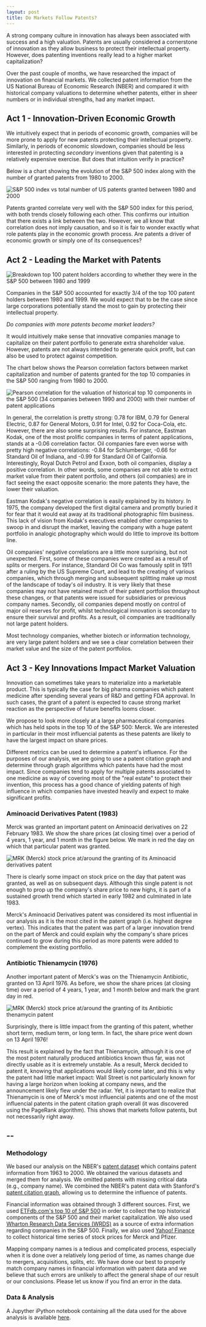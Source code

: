 ```yaml
---
layout: post
title: Do Markets Follow Patents?
---
```


A strong company culture in innovation has always been associated with success and a high valuation. Patents are usually considered a cornerstone of innovation as they allow business to protect their intellectual property. However, does patenting inventions really lead to a higher market capitalization?

Over the past couple of months, we have researched the impact of innovation on financial markets. We collected patent information from the US National Bureau of Economic Research (NBER) and compared it with historical company valuations to determine whether patents, either in sheer numbers or in individual strengths, had any market impact.


## Act 1 - Innovation-Driven Economic Growth

We intuitively expect that in periods of economic growth, companies will be more prone to apply for new patents protecting their intellectual property. Similarly, in periods of economic slowdown, companies should be less interested in protecting _secondary_ inventions given that patenting is a relatively expensive exercise. But does that intuition verify in practice?

Below is a chart showing the evolution of the S&P 500 index along with the number of granted patents from 1980 to 2000.

![S&P 500 index vs total number of US patents granted between 1980 and 2000](../images/snp_patents.png)

Patents granted correlate very well with the S&P 500 index for this period, with both trends closely following each other. This confirms our intuition that there exists a link between the two. However, we all know that correlation does not imply causation, and so it is fair to wonder exactly what role patents play in the economic growth process. Are patents a driver of economic growth or simply one of its consequences?


## Act 2 - Leading the Market with Patents

![Breakdown top 100 patent holders according to whether they were in the S&P 500 between 1980 and 1999](../images/top100.png)

Companies in the S&P 500 accounted for exactly 3/4 of the top 100 patent holders between 1980 and 1999. We would expect that to be the case since large corporations potentially stand the most to gain by protecting their intellectual property.

_Do companies with more patents become market leaders?_

It would intuitively make sense that innovative companies manage to capitalize on their patent portfolio to generate extra shareholder value. However, patents are not always intended to generate quick profit, but can also be used to protect against competition.

The chart below shows the Pearson correlation factors between market capitalization and number of patents granted for the top 10 companies in the S&P 500 ranging from 1980 to 2000. 

![Pearson correlation for the valuation of historical top 10 components in the S&P 500 (34 companies between 1990 and 2000) with their number of patent applications](../images/correlation.png)

In general, the correlation is pretty strong: 0.78 for IBM, 0.79 for General Electric, 0.87 for General Motors, 0.91 for Intel, 0.92 for Coca-Cola, etc. However, there are also some surprising results. For instance, Eastman Kodak, one of the most prolific companies in terms of patent applications, stands at a -0.06 correlation factor. Oil companies fare even worse with pretty high negative correlations: -0.84 for Schlumberger, -0.66 for Standard Oil of Indiana, and -0.99 for Standard Oil of California. Interestingly, Royal Dutch Petrol and Exxon, both oil companies, display a positive correlation. In other words, some companies are not able to extract market value from their patent portfolio, and others (oil companies) are in fact seeing the exact opposite scenario: the more patents they have, the lower their valuation.

Eastman Kodak's negative correlation is easily explained by its history. In 1975, the company developed the first digital camera and promptly buried it for fear that it would eat away at its traditional photographic film business. This lack of vision from Kodak's executives enabled other companies to swoop in and disrupt the market, leaving the company with a huge patent portfolio in analogic photography which would do little to improve its bottom line.

Oil companies' negative correlations are a little more surprising, but not unexpected. First, some of these companies were created as a result of splits or mergers. For instance, Standard Oil Co was famously split in 1911 after a ruling by the US Supreme Court, and lead to the creating of various companies, which through merging and subsequent splitting make up most of the landscape of today's oil industry. It is very likely that these companies may not have retained much of their patent portfolios throughout these changes, or that patents were issued for subsidiaries or previous company names. Secondly, oil companies depend mostly on control of major oil reserves for profit, whilst technological innovation is secondary to ensure their survival and profits. As a result, oil companies are traditionally not large patent holders.

Most technology companies, whether biotech or information technology, are very large patent holders and we see a clear correlation between their market value and the size of the patent portfolios.


## Act 3 - Key Innovations Impact Market Valuation

Innovation can sometimes take years to materialize into a marketable product. This is typically the case for big pharma companies which patent medicine after spending several years of R&D and getting FDA approval. In such cases, the grant of a patent is expected to cause strong market reaction as the perspective of future benefits looms closer.

We propose to look more closely at a large pharmaceutical companies which has held spots in the top 10 of the S&P 500: Merck. We are interested in particular in their most influencial patents as these patents are likely to have the largest impact on share prices.

Different metrics can be used to determine a patent's influence. For the purposes of our analysis, we are going to use a patent citation graph and determine through graph algorithms which patents have had the most impact. Since companies tend to apply for multiple patents associated to one medicine as way of covering most of the "real estate" to protect their invention, this process has a good chance of yielding patents of high influence in which companies have invested heavily and expect to make significant profits.

### Aminoacid Derivatives Patent (1983)

Merck was granted an important patent on Aminoacid derivatives on 22 February 1983. We show the share prices (at closing time) over a period of 4 years, 1 year, and 1 month in the figure below. We mark in red the day on which that particular patent was granted.

![MRK (Merck) stock price at/around the granting of its Aminoacid derivatives patent](../images/merck1.png)

There is clearly some impact on stock price on the day that patent was granted, as well as on subsequent days. Although this single patent is not enough to prop up the company's share price to new highs, it is part of a sustained growth trend which started in early 1982 and culminated in late 1983.

Merck's Aminoacid Derivatives patent was considered its most influential in our analysis as it is the most cited in the patent graph (i.e. highest degree vertex). This indicates that the patent was part of a larger innovation trend on the part of Merck and could explain why the company's share prices continued to grow during this period as more patents were added to complement the existing portfolio.

### Antibiotic Thienamycin (1976)

Another important patent of Merck's was on the Thienamycin Antibiotic, granted on 13 April 1976. As before, we show the share prices (at closing time) over a period of 4 years, 1 year, and 1 month below and mark the grant day in red.

![MRK (Merck) stock price at/around the granting of its Antibiotic thenamycin patent](../images/merck2.png)

Surprisingly, there is little impact from the granting of this patent, whether short term, medium term, or long term. In fact, the share price went down on 13 April 1976!

This result is explained by the fact that Thienamycin, although it is one of the most potent naturally produced antibiotics known thus far, was not directly usable as it is extremely unstable. As a result, Merck decided to patent it, knowing that applications would likely come later, and this is why the patent had little market impact: Wall Street is not particularly known for having a large horizon when looking at company news, and the announcement likely flew under the radar. Yet, it is important to realize that Thienamycin is one of Merck's most influencial patents and one of the most influencial patents in the patent citation graph overall (it was discovered using the PageRank algorithm). This shows that markets follow patents, but not necessarily right away.

--
--

### Methodology

We based our analysis on the NBER's [patent dataset](http://www.nber.org/patents/) which contains patent information from 1963 to 2000. We obtained the various datasets and merged them for analysis. We omitted patents with missing critical data (e.g., company name). We combined the NBER's patent data with Stanford's [patent citation graph](http://snap.stanford.edu/data/cit-Patents.txt.gz), allowing us to determine the influence of patents.

Financial information was obtained through 3 different sources. First, we used [ETFdb.com's top 10 of S&P 500](http://etfdb.com/history-of-the-s-and-p-500) in order to collect the top historical components of the S&P 500 and their market capitalization. We also used [Wharton Research Data Services (WRDS)](https://wrds-web.wharton.upenn.edu/wrds/) as a source of extra information regarding companies in the S&P 500. Finally, we also used [Yahoo! Finance](https://finance.yahoo.com/) to collect historical time series of stock prices for Merck and Pfizer.

Mapping company names is a tedious and complicated process, especially when it is done over a relatively long period of time, as names change due to mergers, acquisitions, splits, etc. We have done our best to properly match company names in financial information with patent data and we believe that such errors are unlikely to affect the general shape of our result or our conclusions. Please let us know if you find an error in the data.

### Data & Analysis

A Jupyther iPython notebook containing all the data used for the above analysis is available [here](https://github.com/mosimann/ADA/blob/master/Project/Project.ipynb).